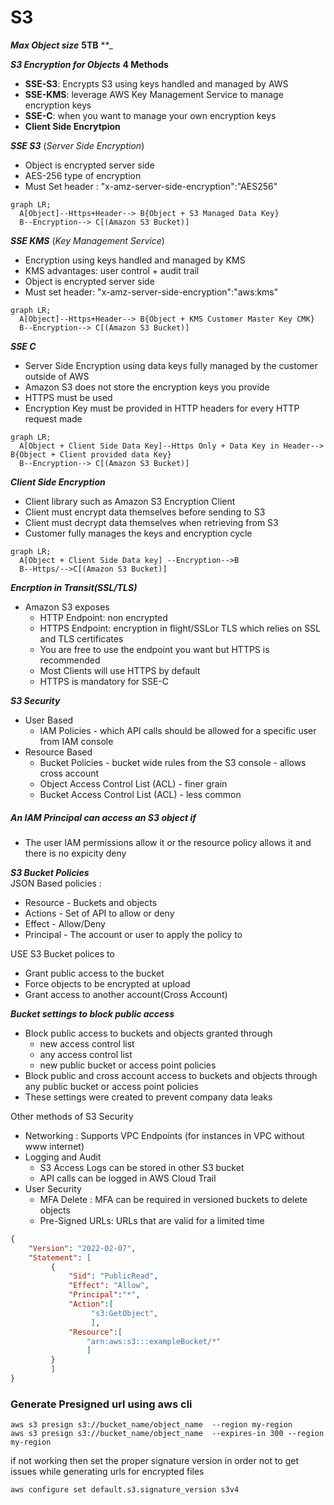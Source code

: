 # S3 
**_Max Object size_** **5TB**
**_

**_S3 Encryption for Objects_**
**4 Methods**
- **SSE-S3**: Encrypts S3 using keys handled and managed by AWS 
- **SSE-KMS**: leverage AWS Key Management Service to manage encryption keys
- **SSE-C**: when you want to manage your own encryption keys 
- **Client Side Encrytpion**

**_SSE S3_** (_Server Side Encryption_)
- Object is encrypted server side 
- AES-256 type of encryption 
- Must Set header : "x-amz-server-side-encryption":"AES256"
```mermaid 
graph LR;
  A[Object]--Https+Header--> B{Object + S3 Managed Data Key}
  B--Encryption--> C[(Amazon S3 Bucket)]
```

**_SSE KMS_** (_Key Management Service_)
- Encryption using keys handled and managed by KMS
- KMS advantages: user control + audit trail
- Object is encrypted server side 
- Must set header: "x-amz-server-side-encryption":"aws:kms"
```mermaid 
graph LR;
  A[Object]--Https+Header--> B{Object + KMS Customer Master Key CMK}
  B--Encryption--> C[(Amazon S3 Bucket)]
```

**_SSE C_** 
- Server Side Encryption using data keys fully managed by the customer outside of AWS 
- Amazon S3 does not store the encryption keys you provide
- HTTPS must be used 
- Encryption Key must be provided in HTTP headers for every HTTP request made 

```mermaid 
graph LR;
  A[Object + Client Side Data Key]--Https Only + Data Key in Header--> B{Object + Client provided data Key}
  B--Encryption--> C[(Amazon S3 Bucket)]
```

**_Client Side Encryption_** 
- Client library such as Amazon S3 Encryption Client
- Client must encrypt data themselves before sending to S3
- Client must decrypt data themselves when retrieving from S3
- Customer fully manages the keys and encryption cycle 

```mermaid 
graph LR;
  A[Object + Client Side Data key] --Encryption-->B
  B--Https/-->C[(Amazon S3 Bucket)]
```

**_Encrption in Transit(SSL/TLS)_**
- Amazon S3 exposes 
  - HTTP Endpoint: non encrypted
  - HTTPS Endpoint: encryption in flight/SSLor TLS which relies on SSL and TLS certificates
  - You are free to use the endpoint you want but HTTPS is recommended
  - Most Clients will use HTTPS by default 
  - HTTPS is mandatory for SSE-C 
  
**_S3 Security_**
- User Based 
  - IAM Policies - which API calls should be allowed for a specific user from IAM console 
- Resource Based 
  - Bucket Policies - bucket wide rules from the S3 console - allows cross account 
  - Object Access Control List (ACL) - finer grain 
  - Bucket Access Control List (ACL) - less common 
 ##### An IAM Principal can access an S3 object if 
 - The user IAM permissions allow it or the resource policy allows it and there is no expicity deny

**_S3 Bucket Policies_**  
JSON Based policies :
- Resource - Buckets and objects
- Actions - Set of API to allow or deny
- Effect - Allow/Deny
- Principal - The account or user to apply the policy to 

USE S3 Bucket polices to 
- Grant public access to the bucket
- Force objects to be encrypted at upload 
- Grant access to another account(Cross Account)

**_Bucket settings to block public access_**
- Block public access to buckets and objects granted through 
  - new access control list
  - any access control list 
  - new public bucket or access point policies 
- Block public and cross account access to buckets and objects through any public bucket or access point policies 
- These settings were created to prevent company data leaks 

Other methods of S3 Security
- Networking : Supports VPC Endpoints (for instances in VPC without www internet)
- Logging and Audit 
  - S3 Access Logs can be stored in other S3 bucket
  - API calls can be logged in AWS Cloud Trail 
- User Security 
  - MFA Delete : MFA can be required in versioned buckets to delete objects
  - Pre-Signed URLs: URLs that are valid for a limited time 
```json 
{    
    "Version": "2022-02-07",
    "Statement": [
         {    
             "Sid": "PublicRead",
             "Effect": "Allow",
             "Principal":"*",
             "Action":[
                  "s3:GetObject",
                  ],
             "Resource":[
                 "arn:aws:s3:::exampleBucket/*"
                 ]
         }
         ]
}
```

### Generate Presigned url using aws cli 
```console
aws s3 presign s3://bucket_name/object_name  --region my-region
aws s3 presign s3://bucket_name/object_name  --expires-in 300 --region my-region
```
if not working then set the proper signature version in order not to get issues while generating urls for encrypted files
```console
aws configure set default.s3.signature_version s3v4
```
